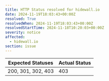 ```yaml
---
title: HTTP Status resolved for hidewall.io
date: 2024-11-19T18:03:43+00:00Z
resolved: True
resolvedWhen: 2024-11-19T18:03:43+00:00Z
resolvedStartTime: 2024-11-18T10:20:03+00:00Z
severity: notice
affected:
  - hidewall.io
section: issue
---
```


| Expected Statuses | Actual Status  |
|-------------------|----------------|
| 200, 301, 302, 403 | 403 |
